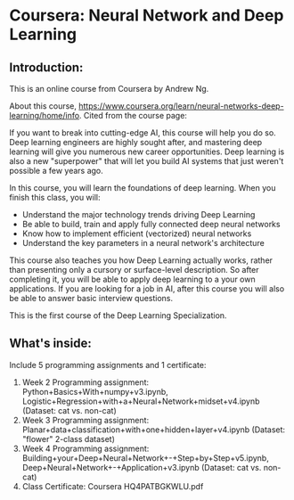 # Coursera: Neural Network and Deep Learning
## Introduction: 
This is an online course from Coursera by Andrew Ng. 

About this course, https://www.coursera.org/learn/neural-networks-deep-learning/home/info. Cited from the course page:

If you want to break into cutting-edge AI, this course will help you do so. Deep learning engineers are highly sought after, and mastering deep learning will give you numerous new career opportunities. Deep learning is also a new "superpower" that will let you build AI systems that just weren't possible a few years ago. 

In this course, you will learn the foundations of deep learning. When you finish this class, you will:
- Understand the major technology trends driving Deep Learning
- Be able to build, train and apply fully connected deep neural networks 
- Know how to implement efficient (vectorized) neural networks 
- Understand the key parameters in a neural network's architecture 

This course also teaches you how Deep Learning actually works, rather than presenting only a cursory or surface-level description. So after completing it, you will be able to apply deep learning to a your own applications. If you are looking for a job in AI, after this course you will also be able to answer basic interview questions. 

This is the first course of the Deep Learning Specialization.

## What's inside:
Include 5 programming assignments and 1 certificate:
1. Week 2 Programming assignment: Python+Basics+With+numpy+v3.ipynb, Logistic+Regression+with+a+Neural+Network+midset+v4.ipynb (Dataset: cat vs. non-cat)
1. Week 3 Programming assignment: Planar+data+classification+with+one+hidden+layer+v4.ipynb (Dataset: "flower" 2-class dataset)
1. Week 4 Programming assignment: Building+your+Deep+Neural+Network+-+Step+by+Step+v5.ipynb, Deep+Neural+Network+-+Application+v3.ipynb (Dataset: cat vs. non-cat)
1. Class Certificate: Coursera HQ4PATBGKWLU.pdf
